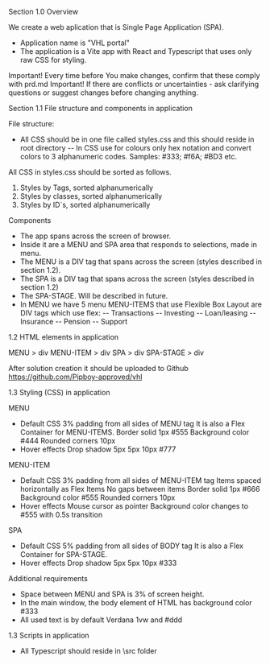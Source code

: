 Section 1.0 Overview

We create a web aplication that is Single Page Application (SPA).

- Application name is "VHL portal"
- The application is a Vite app with React and Typescript that uses only raw CSS for styling.

Important! Every time before You make changes, confirm that these comply with prd.md
Important! If there are conflicts or uncertainties - ask clarifying questions or suggest changes before changing anything.

Section 1.1 File structure and components in application

File structure:
- All CSS should be in one file called styles.css and this should reside in root directory
-- In CSS use for colours only hex notation and convert colors to 3 alphanumeric codes. Samples: #333; #f6A; #BD3 etc.

All CSS in styles.css should be sorted as follows.
1) Styles by Tags, sorted alphanumerically
2) Styles by classes, sorted alphanumerically
2) Styles by ID´s, sorted alphanumerically

Components
- The app spans across the screen of browser.
- Inside it are a MENU and SPA area that responds to selections, made in menu.
- The MENU is a DIV tag that spans across the screen (styles described in section 1.2).
- The SPA is a DIV tag that spans across the screen (styles described in section 1.2)
- The SPA-STAGE. Will be described in future.
- In MENU we have 5 menu MENU-ITEMS that use Flexible Box Layout are DIV tags which use flex:
-- Transactions
-- Investing
-- Loan/leasing
-- Insurance
-- Pension
-- Support

1.2 HTML elements in application

MENU > div
MENU-ITEM > div
SPA > div
SPA-STAGE > div

After solution creation it should be uploaded to Github https://github.com/Pipboy-approved/vhl

1.3 Styling (CSS) in application

MENU
- Default CSS
3% padding from all sides of MENU tag
It is also a Flex Container for MENU-ITEMS.
Border solid 1px #555
Background color #444
Rounded corners 10px
- Hover effects
Drop shadow 5px 5px 10px #777

MENU-ITEM
- Default CSS
3% padding from all sides of MENU-ITEM tag
Items spaced horizontally as Flex Items
No gaps between items
Border solid 1px #666
Background color #555
Rounded corners 10px
- Hover effects
Mouse cursor as pointer
Background color changes to #555 with 0.5s transition

SPA
- Default CSS
5% padding from all sides of BODY tag
It is also a Flex Container for SPA-STAGE.
- Hover effects
Drop shadow 5px 5px 10px #333

Additional requirements
- Space between MENU and SPA is 3% of screen height.
- In the main window, the body element of HTML has background color #333
- All used text is by default Verdana 1vw and #ddd

1.3 Scripts in application
- All Typescript should reside in \src folder